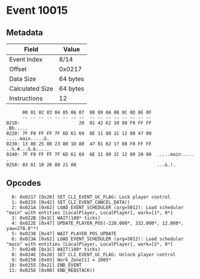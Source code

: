 # Event 10015

## Metadata

| Field           | Value    |
|-----------------|----------|
| Event Index     | 8/14     |
| Offset          | 0x0217   |
| Data Size       | 64 bytes |
| Calculated Size | 64 bytes |
| Instructions    | 12       |

```
      00 01 02 03 04 05 06 07  08 09 0A 0B 0C 0D 0E 0F
      -- -- -- -- -- -- -- --  -- -- -- -- -- -- -- --
0210:                      20  01 42 62 10 80 F0 FF FF          .Bb.....
0220: 7F F0 FF FF 7F 6D 61 69  6E 11 80 1C 12 80 47 00  .....main.....G.
0230: 13 80 25 80 23 80 1D 80  47 01 62 17 80 F0 FF FF  ..%.#...G.b.....
0240: 7F F0 FF FF 7F 6D 61 69  6E 11 80 1C 12 80 20 00  .....main..... .
0250: 03 01 10 26 80 21 00                              ...&.!.         
```

## Opcodes

```
  0: 0x0217 [0x20] SET_CLI_EVENT_UC_FLAG: Lock player control
  1: 0x0219 [0x42] SET_CLI_EVENT_CANCEL_DATA()
  2: 0x021A [0x62] LOAD_EVENT_SCHEDULER (arg=5012): Load scheduler "main" with entities [LocalPlayer, LocalPlayer], work=[1*, 0*]
  3: 0x022B [0x1C] WAIT(180* ticks)
  4: 0x022E [0x47] UPDATE_PLAYER_POS(-220.000*, 332.000*, 12.000*, yaw=270.0°*)
  5: 0x0238 [0x47] WAIT_PLAYER_POS_UPDATE
  6: 0x023A [0x62] LOAD_EVENT_SCHEDULER (arg=5012): Load scheduler "main" with entities [LocalPlayer, LocalPlayer], work=[2*, 0*]
  7: 0x024B [0x1C] WAIT(180* ticks)
  8: 0x024E [0x20] SET_CLI_EVENT_UC_FLAG: Unlock player control
  9: 0x0250 [0x03] Work_Zone[1] = 1005*
 10: 0x0255 [0x21] END_EVENT
 11: 0x0256 [0x00] END_REQSTACK()
```
